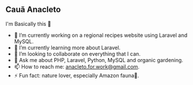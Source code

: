 ## Cauã Anacleto

I'm Basically this 🦜

- 🥗 I’m currently working on a regional recipes website using Laravel and MySQL.
- 🌱 I’m currently learning more about Laravel.
- 👯 I’m looking to collaborate on everything that I can.
- 💬 Ask me about PHP, Laravel, Python, MySQL and organic gardening.
- 📫 How to reach me: anacleto.for.work@gmail.com.
- ⚡ Fun fact: nature lover, especially Amazon fauna🦜.
